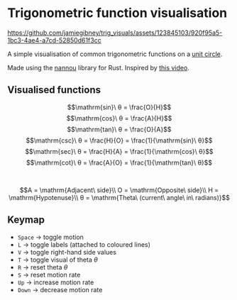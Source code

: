 # Trigonometric function visualisation

https://github.com/jamiegibney/trig_visuals/assets/123845103/920f95a5-1bc3-4ae4-a7cd-52850d61f3cc

A simple visualisation of common trigonometric functions on a [unit circle](https://en.wikipedia.org/wiki/Unit_circle).

Made using the [nannou](https://github.com/nannou-org/nannou) library for Rust. Inspired by [this video](https://youtu.be/Dsf6ADwJ66E?si=xC_gJOOfiLqyZQ35).

## Visualised functions

$$\mathrm{sin}\ θ = \frac{O}{H}$$
$$\mathrm{cos}\ θ = \frac{A}{H}$$
$$\mathrm{tan}\ θ = \frac{O}{A}$$
$$\mathrm{csc}\ θ = \frac{H}{O} = \frac{1}{\mathrm{sin}\ θ}$$
$$\mathrm{sec}\ θ = \frac{H}{A} = \frac{1}{\mathrm{cos}\ θ}$$
$$\mathrm{cot}\ θ = \frac{A}{O} = \frac{1}{\mathrm{tan}\ θ}$$

</br>

$$A = \mathrm{Adjacent\ side}\\ O = \mathrm{Opposite\ side}\\ H = \mathrm{Hypotenuse}\\ θ = \mathrm{Theta\ (current\ angle\ in\ radians)}$$

## Keymap
- `Space` → toggle motion
- `L` → toggle labels (attached to coloured lines)
- `V` → toggle right-hand side values
- `T` → toggle visual of theta $θ$
- `R` → reset theta $θ$
- `S` → reset motion rate
- `Up` → increase motion rate
- `Down` → decrease motion rate
